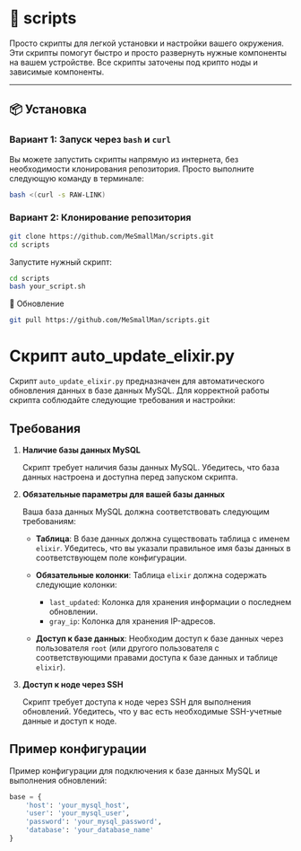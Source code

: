 # 🚀 scripts

Просто скрипты для легкой установки и настройки вашего окружения.  
Эти скрипты помогут быстро и просто развернуть нужные компоненты на вашем устройстве.
Все скрипты заточены под крипто ноды и зависимые компоненты.

---

## 📦 Установка

### Вариант 1: Запуск через `bash` и `curl`
Вы можете запустить скрипты напрямую из интернета, без необходимости клонирования репозитория. Просто выполните следующую команду в терминале:

```bash
bash <(curl -s RAW-LINK)
```

### Вариант 2: Клонирование репозитория

```bash
git clone https://github.com/MeSmallMan/scripts.git
cd scripts
```

Запустите нужный скрипт:
```bash
cd scripts
bash your_script.sh
```

🔄 Обновление
```bash
git pull https://github.com/MeSmallMan/scripts.git
```




# Скрипт auto_update_elixir.py

Скрипт `auto_update_elixir.py` предназначен для автоматического обновления данных в базе данных MySQL. Для корректной работы скрипта соблюдайте следующие требования и настройки:

## Требования

1. **Наличие базы данных MySQL**

   Скрипт требует наличия базы данных MySQL. Убедитесь, что база данных настроена и доступна перед запуском скрипта.

2. **Обязательные параметры для вашей базы данных**

   Ваша база данных MySQL должна соответствовать следующим требованиям:

   - **Таблица**: В базе данных должна существовать таблица с именем `elixir`. Убедитесь, что вы указали правильное имя базы данных в соответствующем поле конфигурации.

   - **Обязательные колонки**: Таблица `elixir` должна содержать следующие колонки:
     - `last_updated`: Колонка для хранения информации о последнем обновлении.
     - `gray_ip`: Колонка для хранения IP-адресов.

   - **Доступ к базе данных**: Необходим доступ к базе данных через пользователя `root` (или другого пользователя с соответствующими правами доступа к базе данных и таблице `elixir`).

3. **Доступ к ноде через SSH**

   Скрипт требует доступа к ноде через SSH для выполнения обновлений. Убедитесь, что у вас есть необходимые SSH-учетные данные и доступ к ноде.

## Пример конфигурации

Пример конфигурации для подключения к базе данных MySQL и выполнения обновлений:

```python
base = {
    'host': 'your_mysql_host',
    'user': 'your_mysql_user',
    'password': 'your_mysql_password',
    'database': 'your_database_name'
}


